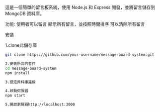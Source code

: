 這是一個簡單的留言板系統，使用 Node.js 和 Express 開發，並將留言儲存到 MongoDB 資料庫。

功能:
使用者可以留言
顯示所有留言，並按照時間排序
可以清除所有留言

安裝

1.clone此儲存庫
   ```bash
   git clone https://github.com/your-username/message-board-system.git
   
2.安裝所需的套件
  cd message-board-system
  npm install
  
3.設定資料庫連線

4.啟動伺服器
  npm start
  
5.開啟瀏覽器http://localhost:3000



